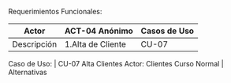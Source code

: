 Requerimientos Funcionales:

Actor |	ACT-04 Anónimo |	Casos de Uso
-----------|----------------|----------------
Descripción	| 1.Alta de Cliente	| CU-07



Caso de Uso: | CU-07 Alta Clientes
Actor: Clientes
Curso Normal | Alternativas